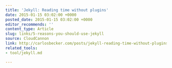 ```yaml
---
title: 'Jekyll: Reading time without plugins'
date: 2015-01-15 03:02:00 +0000
posted_date: 2015-01-15 03:02:00 +0000
editor_recommends: ''
content_type: Article
slug: links/5-reasons-you-should-use-jekyll
source: CloudCannon
link: http://carlosbecker.com/posts/jekyll-reading-time-without-plugins/
related_tools:
- tool/jekyll.md

---
```

